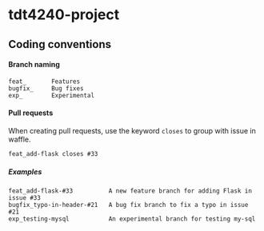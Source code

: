 # tdt4240-project

## Coding conventions


#### Branch naming
```
feat_       Features
bugfix_     Bug fixes
exp_        Experimental
```
#### Pull requests
When creating pull requests, use the keyword ```closes``` to group with issue in waffle.
```
feat_add-flask closes #33
```
##### Examples
```
feat_add-flask-#33          A new feature branch for adding Flask in issue #33
bugfix_typo-in-header-#21   A bug fix branch to fix a typo in issue #21
exp_testing-mysql           An experimental branch for testing my-sql
```
